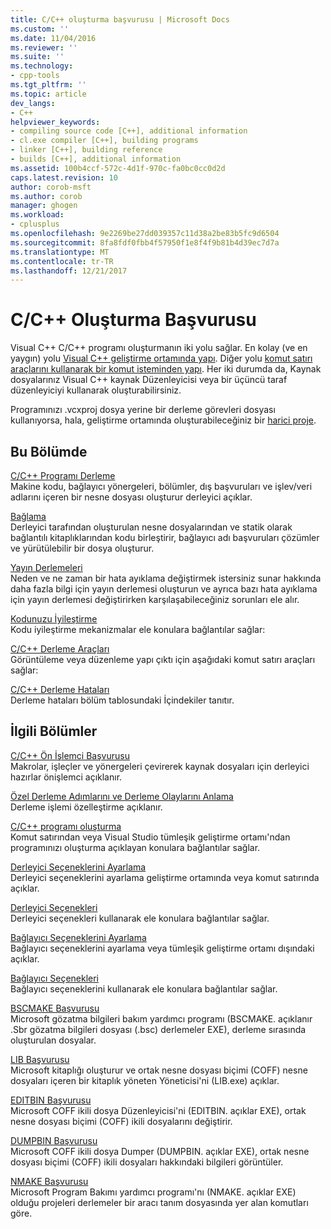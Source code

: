 ```yaml
---
title: C/C++ oluşturma başvurusu | Microsoft Docs
ms.custom: ''
ms.date: 11/04/2016
ms.reviewer: ''
ms.suite: ''
ms.technology:
- cpp-tools
ms.tgt_pltfrm: ''
ms.topic: article
dev_langs:
- C++
helpviewer_keywords:
- compiling source code [C++], additional information
- cl.exe compiler [C++], building programs
- linker [C++], building reference
- builds [C++], additional information
ms.assetid: 100b4ccf-572c-4d1f-970c-fa0bc0cc0d2d
caps.latest.revision: 10
author: corob-msft
ms.author: corob
manager: ghogen
ms.workload:
- cplusplus
ms.openlocfilehash: 9e2269be27dd039357c11d38a2be83b5fc9d6504
ms.sourcegitcommit: 8fa8fdf0fbb4f57950f1e8f4f9b81b4d39ec7d7a
ms.translationtype: MT
ms.contentlocale: tr-TR
ms.lasthandoff: 12/21/2017
---
```

# <a name="cc-building-reference"></a>C/C++ Oluşturma Başvurusu
Visual C++ C/C++ programı oluşturmanın iki yolu sağlar. En kolay (ve en yaygın) yolu [Visual C++ geliştirme ortamında yapı](../../ide/building-cpp-projects-in-visual-studio.md). Diğer yolu [komut satırı araçlarını kullanarak bir komut isteminden yapı](../../build/building-on-the-command-line.md). Her iki durumda da, Kaynak dosyalarınız Visual C++ kaynak Düzenleyicisi veya bir üçüncü taraf düzenleyiciyi kullanarak oluşturabilirsiniz.  
  
 Programınızı .vcxproj dosya yerine bir derleme görevleri dosyası kullanıyorsa, hala, geliştirme ortamında oluşturabileceğiniz bir [harici proje](../../ide/building-external-projects.md).  
  
## <a name="in-this-section"></a>Bu Bölümde  
 [C/C++ Programı Derleme](../../build/reference/compiling-a-c-cpp-program.md)  
 Makine kodu, bağlayıcı yönergeleri, bölümler, dış başvuruları ve işlev/veri adlarını içeren bir nesne dosyası oluşturur derleyici açıklar.  
  
 [Bağlama](../../build/reference/linking.md)  
 Derleyici tarafından oluşturulan nesne dosyalarından ve statik olarak bağlantılı kitaplıklarından kodu birleştirir, bağlayıcı adı başvuruları çözümler ve yürütülebilir bir dosya oluşturur.  
  
 [Yayın Derlemeleri](../../build/reference/release-builds.md)  
 Neden ve ne zaman bir hata ayıklama değiştirmek istersiniz sunar hakkında daha fazla bilgi için yayın derlemesi oluşturun ve ayrıca bazı hata ayıklama için yayın derlemesi değiştirirken karşılaşabileceğiniz sorunları ele alır.  
  
 [Kodunuzu İyileştirme](../../build/reference/optimizing-your-code.md)  
 Kodu iyileştirme mekanizmalar ele konulara bağlantılar sağlar:  
  
 [C/C++ Derleme Araçları](../../build/reference/c-cpp-build-tools.md)  
 Görüntüleme veya düzenleme yapı çıktı için aşağıdaki komut satırı araçları sağlar:  
  
 [C/C++ Derleme Hataları](../../error-messages/compiler-errors-1/c-cpp-build-errors.md)  
 Derleme hataları bölüm tablosundaki İçindekiler tanıtır.  
  
## <a name="related-sections"></a>İlgili Bölümler  
 [C/C++ Ön İşlemci Başvurusu](../../preprocessor/c-cpp-preprocessor-reference.md)  
 Makrolar, işleçler ve yönergeleri çevirerek kaynak dosyaları için derleyici hazırlar önişlemci açıklanır.  
  
 [Özel Derleme Adımlarını ve Derleme Olaylarını Anlama](../../ide/understanding-custom-build-steps-and-build-events.md)  
 Derleme işlemi özelleştirme açıklanır.  
  
 [C/C++ programı oluşturma](../../build/building-c-cpp-programs.md)  
 Komut satırından veya Visual Studio tümleşik geliştirme ortamı'ndan programınızı oluşturma açıklayan konulara bağlantılar sağlar.  
  
 [Derleyici Seçeneklerini Ayarlama](../../build/reference/setting-compiler-options.md)  
 Derleyici seçeneklerini ayarlama geliştirme ortamında veya komut satırında açıklar.  
  
 [Derleyici Seçenekleri](../../build/reference/compiler-options.md)  
 Derleyici seçenekleri kullanarak ele konulara bağlantılar sağlar.  
  
 [Bağlayıcı Seçeneklerini Ayarlama](../../build/reference/setting-linker-options.md)  
 Bağlayıcı seçeneklerini ayarlama veya tümleşik geliştirme ortamı dışındaki açıklar.  
  
 [Bağlayıcı Seçenekleri](../../build/reference/linker-options.md)  
 Bağlayıcı seçeneklerini kullanarak ele konulara bağlantılar sağlar.  
  
 [BSCMAKE Başvurusu](../../build/reference/bscmake-reference.md)  
 Microsoft gözatma bilgileri bakım yardımcı programı (BSCMAKE. açıklanır .Sbr gözatma bilgileri dosyası (.bsc) derlemeler EXE), derleme sırasında oluşturulan dosyalar.  
  
 [LIB Başvurusu](../../build/reference/lib-reference.md)  
 Microsoft kitaplığı oluşturur ve ortak nesne dosyası biçimi (COFF) nesne dosyaları içeren bir kitaplık yöneten Yöneticisi'ni (LIB.exe) açıklar.  
  
 [EDITBIN Başvurusu](../../build/reference/editbin-reference.md)  
 Microsoft COFF ikili dosya Düzenleyicisi'ni (EDITBIN. açıklar EXE), ortak nesne dosyası biçimi (COFF) ikili dosyalarını değiştirir.  
  
 [DUMPBIN Başvurusu](../../build/reference/dumpbin-reference.md)  
 Microsoft COFF ikili dosya Dumper (DUMPBIN. açıklar EXE), ortak nesne dosyası biçimi (COFF) ikili dosyaları hakkındaki bilgileri görüntüler.  
  
 [NMAKE Başvurusu](../../build/nmake-reference.md)  
 Microsoft Program Bakımı yardımcı programı'nı (NMAKE. açıklar EXE) olduğu projeleri derlemeler bir aracı tanım dosyasında yer alan komutları göre.